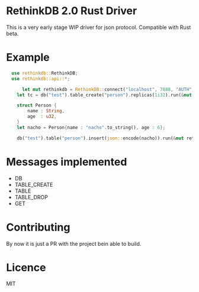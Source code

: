 # RethinkDB 2.0 Rust Driver

This is a very early stage WIP driver for json protocol. Compatible with Rust beta.

# Example

````rust
  use rethinkdb::RethinkDB;
  use rethinkdb::api::*;

	  let mut rethinkdb = RethinkDB::connect("localhost", 7888, "AUTH", 3);
    let tc = db("test").table_create("person").replicas(1i32).run(&mut rethinkdb);

    struct Person {
    	name : String,
    	age  : u32,
    }
    let nacho = Person{name : "nacho".to_string(), age : 6};

    db("test").table("person").insert(json::encode(nacho)).run(&mut rethinkdb);


````

# Messages implemented
   - DB
   - TABLE_CREATE
   - TABLE
   - TABLE_DROP
   - GET

# Contributing
By now it is just a PR with the project bein able to build.


# Licence
MIT
